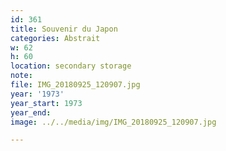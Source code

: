 ```yaml
---
id: 361
title: Souvenir du Japon
categories: Abstrait
w: 62
h: 60
location: secondary storage
note:
file: IMG_20180925_120907.jpg
year: '1973'
year_start: 1973
year_end:
image: ../../media/img/IMG_20180925_120907.jpg

---
```

